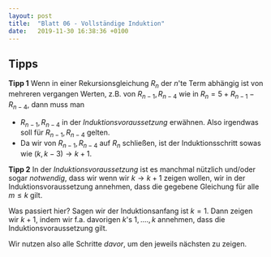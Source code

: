 ```yaml
---
layout: post
title:  "Blatt 06 - Vollständige Induktion"
date:   2019-11-30 16:38:36 +0100
---
```


<script type="text/x-mathjax-config">
    MathJax.Hub.Config({
      tex2jax: {
        inlineMath: [['$','$'], ['\\(','\\)']],
        processEscapes: true
      }
    });
    </script>
<script src="https://cdnjs.cloudflare.com/ajax/libs/mathjax/2.7.0/MathJax.js?config=TeX-AMS-MML_HTMLorMML" type="text/javascript"></script>

## Tipps

**Tipp 1** Wenn in einer Rekursionsgleichung $R_n$ der $n$'te Term abhängig ist von mehreren vergangen Werten, z.B. von $R_{n-1}, R_{n-4}$ wie in $R_n = 5 + R_{n-1} - R_{n-4}$, dann muss man 

* $R_{n-1}, R_{n-4}$ in der _Induktionsvoraussetzung_ erwähnen. Also irgendwas soll für $R_{n-1}, R_{n-4}$ gelten.
* Da wir von $R_{n-1}, R_{n-4}$ auf $R_n$ schließen, ist der Induktionsschritt sowas wie $(k, k-3) \rightarrow k+1$.

**Tipp 2** In der _Induktionsvoraussetzung_ ist es manchmal nützlich und/oder sogar *notwendig*, dass wir wenn wir $k \rightarrow k+1$ zeigen wollen, wir in der Induktionsvoraussetzung annehmen, dass die gegebene Gleichung für alle $m\leq k$ gilt.

Was passiert hier? Sagen wir der Induktionsanfang ist $k=1$. Dann zeigen wir $k+1$, indem wir f.a. davorigen $k$'s $1, ...., k$ annehmen, dass die Induktionsvoraussetzung gilt. 

Wir nutzen also alle Schritte *davor*, um den jeweils nächsten zu zeigen.



















